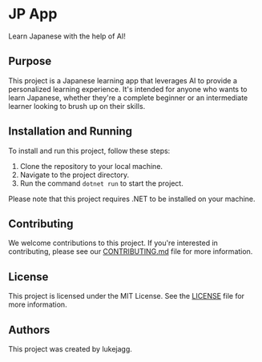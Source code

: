 
# JP App
Learn Japanese with the help of AI!


## Purpose
This project is a Japanese learning app that leverages AI to provide a personalized learning experience. It's intended for anyone who wants to learn Japanese, whether they're a complete beginner or an intermediate learner looking to brush up on their skills.

## Installation and Running
To install and run this project, follow these steps:

1. Clone the repository to your local machine.
2. Navigate to the project directory.
3. Run the command `dotnet run` to start the project.

Please note that this project requires .NET to be installed on your machine.

## Contributing
We welcome contributions to this project. If you're interested in contributing, please see our [CONTRIBUTING.md](CONTRIBUTING.md) file for more information.

## License
This project is licensed under the MIT License. See the [LICENSE](LICENSE) file for more information.

## Authors
This project was created by lukejagg.
